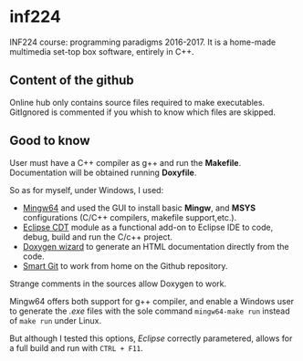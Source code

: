 # inf224
INF224 course: programming paradigms 2016-2017.
It is a home-made multimedia set-top box software, entirely in C++.

## Content of the github
Online hub only contains source files required to make executables.
GitIgnored is commented if you whish to know which files are skipped.

## Good to know
User must have a C++ compiler as g++ and run the **Makefile**.
Documentation will be obtained running **Doxyfile**.

So as for myself, under Windows, I used:
+ [Mingw64](https://sourceforge.net/projects/mingw-w64/) and used the GUI to install basic **Mingw**, and **MSYS** configurations (C/C++ compilers, makefile support,etc.).
+ [Eclipse CDT](https://eclipse.org/cdt/) module as a functional add-on to Eclipse IDE to code, debug, build and run the C/c++ project.
+ [Doxygen wizard](http://www.stack.nl/~dimitri/doxygen/) to generate an HTML documentation directly from the code.
+ [Smart Git](http://www.syntevo.com/smartgit/) to work from home on the Github repository.

Strange comments in the sources allow Doxygen to work.

Mingw64 offers both support for g++ compiler, and enable a Windows user to generate the *.exe* files with the sole command
`mingw64-make run` instead of `make run` under Linux.

But although I tested this options, *Eclipse* correctly parametered, allows for a full build and run with `CTRL + F11`.
